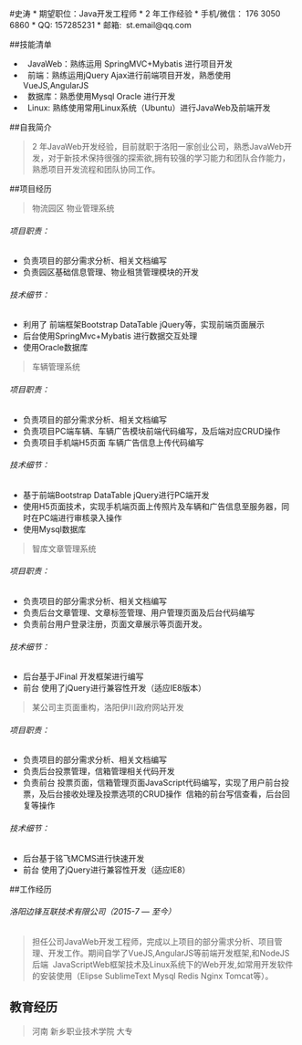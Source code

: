 
<html lang="en">

<head>
    <meta charset="UTF-8">
    <title>Document</title>
    <script src="http://cdn.bootcss.com/three.js/r83/three.min.js"></script>
</head>
#史涛
* 期望职位：Java开发工程师
* 2 年工作经验
* 手机/微信： 176 3050 6860  
* QQ:   157285231 
* 邮箱:  st.email@qq.com

##技能清单

*   JavaWeb：熟练运用 SpringMVC+Mybatis 进行项目开发 
*   前端：熟练运用jQuery Ajax进行前端项目开发，熟悉使用 VueJS,AngularJS 
*   数据库：熟悉使用Mysql Oracle 进行开发
*   Linux: 熟练使用常用Linux系统（Ubuntu）进行JavaWeb及前端开发


##自我简介
> 2 年JavaWeb开发经验，目前就职于洛阳一家创业公司，熟悉JavaWeb开发，对于新技术保持很强的探索欲,拥有较强的学习能力和团队合作能力，熟悉项目开发流程和团队协同工作。

##项目经历

> 物流园区 物业管理系统

###### 项目职责：
* 负责项目的部分需求分析、相关文档编写
* 负责园区基础信息管理、物业租赁管理模块的开发

###### 技术细节：
* 利用了 前端框架Bootstrap DataTable jQuery等，实现前端页面展示
* 后台使用SpringMvc+Mybatis 进行数据交互处理
* 使用Oracle数据库


> 车辆管理系统

###### 项目职责：
* 负责项目的部分需求分析、相关文档编写
* 负责项目PC端车辆、车辆广告模块前端代码编写，及后端对应CRUD操作
* 负责项目手机端H5页面 车辆广告信息上传代码编写

###### 技术细节：
*  基于前端Bootstrap DataTable jQuery进行PC端开发
*  使用H5页面技术，实现手机端页面上传照片及车辆和广告信息至服务器，同时在PC端进行审核录入操作
*  使用Mysql数据库


>智库文章管理系统

###### 项目职责：
* 负责项目的部分需求分析、相关文档编写
* 负责后台文章管理、文章标签管理、用户管理页面及后台代码编写
* 负责前台用户登录注册，页面文章展示等页面开发。

###### 技术细节：
*  后台基于JFinal 开发框架进行编写
*  前台 使用了jQuery进行兼容性开发（适应IE8版本）


>某公司主页面重构，洛阳伊川政府网站开发

###### 项目职责：
* 负责项目的部分需求分析、相关文档编写
* 负责后台投票管理，信箱管理相关代码开发
* 负责前台 投票页面，信箱管理页面JavaScript代码编写，实现了用户前台投票，及后台接收处理及投票选项的CRUD操作
  信箱的前台写信查看，后台回复等操作
  
###### 技术细节：
*  后台基于铭飞MCMS进行快速开发
*  前台 使用了jQuery进行兼容性开发（适应IE8）


##工作经历
###### 洛阳边锋互联技术有限公司（2015-7 — 至今）
>  担任公司JavaWeb开发工程师，完成以上项目的部分需求分析、项目管理、开发工作。期间自学了VueJS,AngularJS等前端开发框架,和NodeJS后端
  JavaScriptWeb框架技术及Linux系统下的Web开发,如常用开发软件的安装使用（Elipse SublimeText Mysql Redis Nginx Tomcat等）。

## 教育经历
> 河南 新乡职业技术学院 大专

<body>
</body>
<script>

var scene, camera, renderer;
scene = new THREE.Scene();
camera = new THREE.PerspectiveCamera(50, window.innerWidth / window.innerHeight);
camera.position.set(3,4,5);
camera.lookAt(new THREE.Vector3(0,0,0));
scene.add(camera);

var geometry = new THREE.BoxGeometry(1,1,1);
var material = new THREE.MeshNormalMaterial();
var cube = new THREE.Mesh(geometry, material);
scene.add(cube);

renderer = new THREE.WebGLRenderer({ alpha: true });
renderer.setSize(window.innerWidth, window.innerHeight);
document.body.appendChild(renderer.domElement);

function render() {
requestAnimationFrame(render);

    cube.rotation.x += 0.01;
    cube.rotation.y += 0.01;

    renderer.render(scene, camera);
}
render();
</script>

</html>

